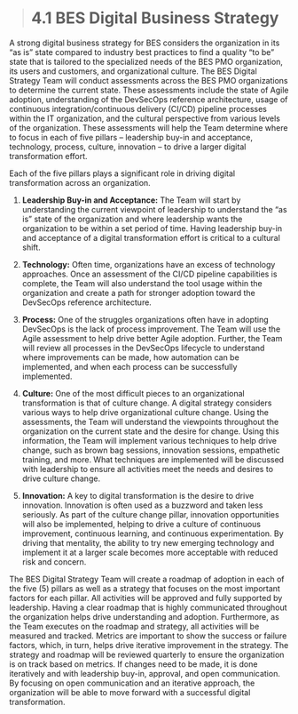 > # **4.1** BES Digital Business Strategy

A strong digital business strategy for BES considers the organization in its “as is” state compared to industry best practices to find a quality “to be” state that is tailored to the specialized needs of the BES PMO organization, its users and customers, and organizational culture. The BES Digital Strategy Team will conduct assessments across the BES PMO organizations to determine the current state. These assessments include the state of Agile adoption, understanding of the DevSecOps reference architecture, usage of continuous integration/continuous delivery (CI/CD) pipeline processes within the IT organization, and the cultural perspective from various levels of the organization. These assessments will help the Team determine where to focus in each of five pillars – leadership buy-in and acceptance, technology, process, culture, innovation – to drive a larger digital transformation effort.

Each of the five pillars plays a significant role in driving digital transformation across an organization. 

1. **Leadership Buy-in and Acceptance:** The Team will start by understanding the current viewpoint of leadership to understand the “as is” state of the organization and where leadership wants the organization to be within a set period of time. Having leadership buy-in and acceptance of a digital transformation effort is critical to a cultural shift.

2. **Technology:** Often time, organizations have an excess of technology approaches. Once an assessment of the CI/CD pipeline capabilities is complete, the Team will also understand the tool usage within the organization and create a path for stronger adoption toward the DevSecOps reference architecture. 

3. **Process:** One of the struggles organizations often have in adopting DevSecOps is the lack of process improvement. The Team will use the Agile assessment to help drive better Agile adoption. Further, the Team will review all processes in the DevSecOps lifecycle to understand where improvements can be made, how automation can be implemented, and when each process can be successfully implemented.

4. **Culture:** One of the most difficult pieces to an organizational transformation is that of culture change. A digital strategy considers various ways to help drive organizational culture change. Using the assessments, the Team will understand the viewpoints throughout the organization on the current state and the desire for change. Using this information, the Team will implement various techniques to help drive change, such as brown bag sessions, innovation sessions, empathetic training, and more. What techniques are implemented will be discussed with leadership to ensure all activities meet the needs and desires to drive culture change.

5. **Innovation:** A key to digital transformation is the desire to drive innovation. Innovation is often used as a buzzword and taken less seriously. As part of the culture change pillar, innovation opportunities will also be implemented, helping to drive a culture of continuous improvement, continuous learning, and continuous experimentation. By driving that mentality, the ability to try new emerging technology and implement it at a larger scale becomes more acceptable with reduced risk and concern.

The BES Digital Strategy Team will create a roadmap of adoption in each of the five (5) pillars as well as a strategy that focuses on the most important factors for each pillar. All activities will be approved and fully supported by leadership. Having a clear roadmap that is highly communicated throughout the organization helps drive understanding and adoption. Furthermore, as the Team executes on the roadmap and strategy, all activities will be measured and tracked. Metrics are important to show the success or failure factors, which, in turn, helps drive iterative improvement in the strategy. The strategy and roadmap will be reviewed quarterly to ensure the organization is on track based on metrics. If changes need to be made, it is done iteratively and with leadership buy-in, approval, and open communication. By focusing on open communication and an iterative approach, the organization will be able to move forward with a successful digital transformation.